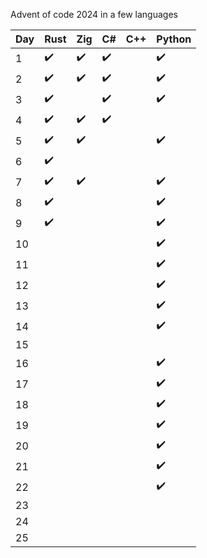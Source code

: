 Advent of code 2024 in a few languages

| Day  | Rust | Zig | C# | C++ | Python |
| ------------- | ------------- | ------------- | ------------- | ------------- | ------------- |
| 1 | ✔️ | ✔️ | ✔️ |  | ✔️ |
| 2 | ✔️ | ✔️ | ✔️ |  | ✔️ |
| 3 | ✔️ |  | ✔️ |  | ✔️ |
| 4 | ✔️ | ✔️ | ✔️ |  |  |
| 5 | ✔️ | ✔️ |  |  | ✔️ |
| 6 | ✔️ |  |  |  |  |
| 7 | ✔️ | ✔️ |  |  | ✔️ |
| 8 | ✔️ |  |  |  | ✔️ |
| 9 | ✔️ |  |  |  | ✔️ |
| 10 |  |  |  |  | ✔️ |
| 11 |  |  |  |  | ✔️ |
| 12 |  |  |  |  | ✔️ |
| 13 |  |  |  |  | ✔️ |
| 14 |  |  |  |  | ✔️ |
| 15 |  |  |  |  |  |
| 16 |  |  |  |  | ✔️ |
| 17 |  |  |  |  | ✔️ |
| 18 |  |  |  |  | ✔️ |
| 19 |  |  |  |  | ✔️ |
| 20 |  |  |  |  | ✔️ |
| 21 |  |  |  |  | ✔️ |
| 22 |  |  |  |  | ✔️ |
| 23 |  |  |  |  |  |
| 24 |  |  |  |  |  |
| 25 |  |  |  |  |  |

